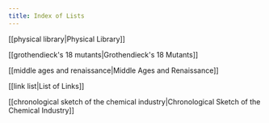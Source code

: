 ```yaml
---
title: Index of Lists
---
```

[[physical library|Physical Library]]

[[grothendieck's 18 mutants|Grothendieck's 18 Mutants]]

[[middle ages and renaissance|Middle Ages and Renaissance]]

[[link list|List of Links]]

[[chronological sketch of the chemical industry|Chronological Sketch of the Chemical Industry]]

